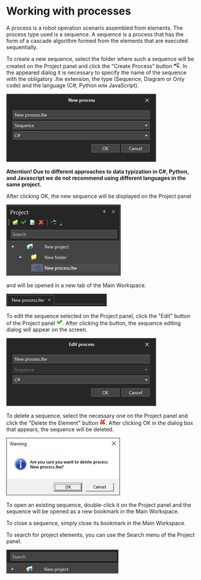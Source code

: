 # Working with processes

A process is a robot operation scenario assembled from elements. The process type used is a sequence. A sequence is a process that has the form of a cascade algorithm formed from the elements that are executed sequentially.

To create a new sequence, select the folder where such a sequence will be created on the Project panel and click the "Create Process" button ![](<../../.gitbook/assets/0 (48).png>). In the appeared dialog it is necessary to specify the name of the sequence with the obligatory .ltw extension, the type (Sequence, Diagram or Only code) and the language (C#, Python или JavaScript).

![](<../../.gitbook/assets/1 (19).png>)

**Attention! Due to different approaches to data typization in C#, Python, and Javascript we do not recommend using different languages in the same project.**&#x20;

After clicking OK, the new sequence will be displayed on the Project panel

![](<../../.gitbook/assets/2 (13).png>)

and will be opened in a new tab of the Main Workspace.

![](<../../.gitbook/assets/3 (1).png>)

To edit the sequence selected on the Project panel, click the "Edit" button of the Project panel ![](<../../.gitbook/assets/4 (12).png>). After clicking the button, the sequence editing dialog will appear on the screen.

![](<../../.gitbook/assets/5 (4).png>)

To delete a sequence, select the necessary one on the Project panel and click the "Delete the Element" button ![](<../../.gitbook/assets/6 (9).png>). After clicking OK in the dialog box that appears, the sequence will be deleted.

![](<../../.gitbook/assets/7 (9).png>)

To open an existing sequence, double-click it on the Project panel and the sequence will be opened as a new bookmark in the Main Workspace.

To close a sequence, simply close its bookmark in the Main Workspace.

To search for project elements, you can use the Search menu of the Project panel.

![](<../../.gitbook/assets/8 (3).png>)
